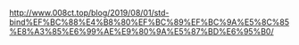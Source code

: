http://www.008ct.top/blog/2019/08/01/std-bind%EF%BC%88%E4%B8%80%EF%BC%89%EF%BC%9A%E5%8C%85%E8%A3%85%E6%99%AE%E9%80%9A%E5%87%BD%E6%95%B0/
